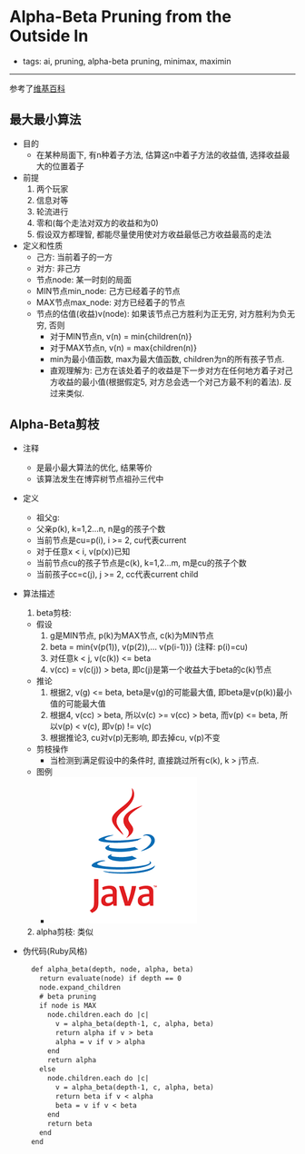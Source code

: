 # Alpha-Beta Pruning from the Outside In

- tags: ai, pruning, alpha-beta pruning, minimax, maximin

------

参考了[维基百科](https://en.wikipedia.org/wiki/Minimax?oldformat=true)

## 最大最小算法
- 目的
  - 在某种局面下, 有n种着子方法, 估算这n中着子方法的收益值, 选择收益最大的位置着子
- 前提
  1. 两个玩家
  2. 信息对等
  3. 轮流进行
  4. 零和(每个走法对双方的收益和为0)
  5. 假设双方都理智, 都能尽量使用使对方收益最低己方收益最高的走法
- 定义和性质
  - 己方: 当前着子的一方
  - 对方: 非己方
  - 节点node: 某一时刻的局面
  - MIN节点min_node: 己方已经着子的节点
  - MAX节点max_node: 对方已经着子的节点
  - 节点的估值(收益)v(node): 如果该节点己方胜利为正无穷, 对方胜利为负无穷, 否则
    - 对于MIN节点n, v(n) = min{children(n)}
    - 对于MAX节点n, v(n) = max{children(n)}
    - min为最小值函数, max为最大值函数, children为n的所有孩子节点.
    - 直观理解为: 己方在该处着子的收益是下一步对方在任何地方着子对己方收益的最小值(根据假定5, 对方总会选一个对己方最不利的着法). 反过来类似.

## Alpha-Beta剪枝
- 注释
  - 是最小最大算法的优化, 结果等价
  - 该算法发生在博弈树节点祖孙三代中
- 定义
  - 祖父g:
  - 父亲p(k), k=1,2...n, n是g的孩子个数
  - 当前节点是cu=p(i), i >= 2, cu代表current
  - 对于任意x < i, v(p(x))已知
  - 当前节点cu的孩子节点是c(k), k=1,2...m, m是cu的孩子个数
  - 当前孩子cc=c(j), j >= 2, cc代表current child
- 算法描述
  1. beta剪枝:
    - 假设
      1. g是MIN节点, p(k)为MAX节点, c(k)为MIN节点
      2. beta = min{v(p(1)), v(p(2)),... v(p(i-1))} (注释: p(i)=cu)
      3. 对任意k < j, v(c(k)) <= beta
      4. v(cc) = v(c(j)) > beta, 即c(j)是第一个收益大于beta的c(k)节点
    - 推论
      1. 根据2, v(g) <= beta, beta是v(g)的可能最大值, 即beta是v(p(k))最小值的可能最大值
      2. 根据4, v(cc) > beta, 所以v(c) >= v(cc) > beta, 而v(p) <= beta, 所以v(p) < v(c), 即v(p) != v(c)
      3. 根据推论3, cu对v(p)无影响, 即去掉cu, v(p)不变
    - 剪枝操作
      - 当检测到满足假设中的条件时, 直接跳过所有c(k), k > j节点.
    - 图例
      - ![alphabeta](alpha-beta_pruning/Java.png "alphabeta")
  2. alpha剪枝: 类似

- 伪代码(Ruby风格)

        def alpha_beta(depth, node, alpha, beta)
          return evaluate(node) if depth == 0
          node.expand_children
          # beta pruning
          if node is MAX
            node.children.each do |c|
              v = alpha_beta(depth-1, c, alpha, beta)
              return alpha if v > beta
              alpha = v if v > alpha
            end
            return alpha
          else
            node.children.each do |c|
              v = alpha_beta(depth-1, c, alpha, beta)
              return beta if v < alpha
              beta = v if v < beta
            end
            return beta
          end
        end
